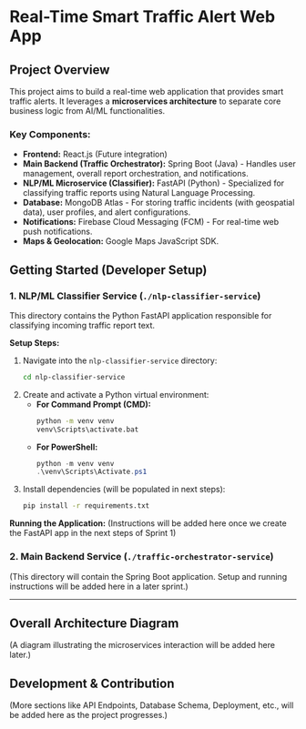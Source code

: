 # Real-Time Smart Traffic Alert Web App

## Project Overview
This project aims to build a real-time web application that provides smart traffic alerts. It leverages a **microservices architecture** to separate core business logic from AI/ML functionalities.

### Key Components:
- **Frontend:** React.js (Future integration)
- **Main Backend (Traffic Orchestrator):** Spring Boot (Java) - Handles user management, overall report orchestration, and notifications.
- **NLP/ML Microservice (Classifier):** FastAPI (Python) - Specialized for classifying traffic reports using Natural Language Processing.
- **Database:** MongoDB Atlas - For storing traffic incidents (with geospatial data), user profiles, and alert configurations.
- **Notifications:** Firebase Cloud Messaging (FCM) - For real-time web push notifications.
- **Maps & Geolocation:** Google Maps JavaScript SDK.

## Getting Started (Developer Setup)

### 1. NLP/ML Classifier Service (`./nlp-classifier-service`)
This directory contains the Python FastAPI application responsible for classifying incoming traffic report text.

**Setup Steps:**
1.  Navigate into the `nlp-classifier-service` directory:
    ```bash
    cd nlp-classifier-service
    ```
2.  Create and activate a Python virtual environment:
    * **For Command Prompt (CMD):**
        ```bash
        python -m venv venv
        venv\Scripts\activate.bat
        ```
    * **For PowerShell:**
        ```powershell
        python -m venv venv
        .\venv\Scripts\Activate.ps1
        ```
3.  Install dependencies (will be populated in next steps):
    ```bash
    pip install -r requirements.txt
    ```

**Running the Application:**
(Instructions will be added here once we create the FastAPI app in the next steps of Sprint 1)

### 2. Main Backend Service (`./traffic-orchestrator-service`)
(This directory will contain the Spring Boot application. Setup and running instructions will be added here in a later sprint.)

---

## Overall Architecture Diagram
(A diagram illustrating the microservices interaction will be added here later.)

## Development & Contribution
(More sections like API Endpoints, Database Schema, Deployment, etc., will be added here as the project progresses.)